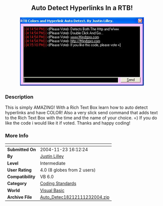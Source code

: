 ﻿<div align="center">

## Auto Detect Hyperlinks In a RTB\!

<img src="PIC200411231720467765.JPG">
</div>

### Description

This is simply AMAZING! With a Rich Text Box learn how to auto detect hyperlinks and have COLOR! Also a very slick send command that adds text to the Rich Text Box with the time and the name of your choice. =) If you do like the code i would like it if voted. Thanks and happy coding!
 
### More Info
 


<span>             |<span>
---                |---
**Submitted On**   |2004-11-23 16:12:24
**By**             |[Justin Lilley](https://github.com/Planet-Source-Code/PSCIndex/blob/master/ByAuthor/justin-lilley.md)
**Level**          |Intermediate
**User Rating**    |4.0 (8 globes from 2 users)
**Compatibility**  |VB 6\.0
**Category**       |[Coding Standards](https://github.com/Planet-Source-Code/PSCIndex/blob/master/ByCategory/coding-standards__1-43.md)
**World**          |[Visual Basic](https://github.com/Planet-Source-Code/PSCIndex/blob/master/ByWorld/visual-basic.md)
**Archive File**   |[Auto\_Detec18212111232004\.zip](https://github.com/Planet-Source-Code/justin-lilley-auto-detect-hyperlinks-in-a-rtb__1-57389/archive/master.zip)








